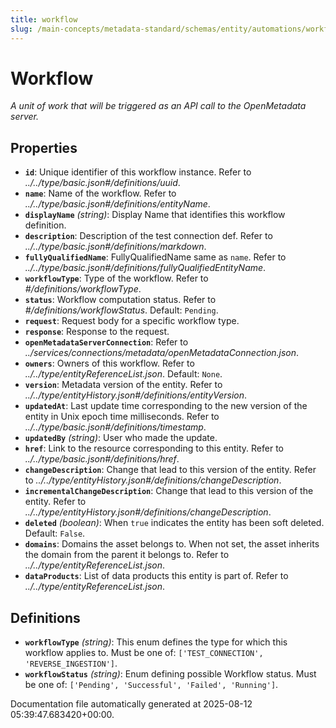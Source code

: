 ```yaml
---
title: workflow
slug: /main-concepts/metadata-standard/schemas/entity/automations/workflow
---
```


# Workflow

*A unit of work that will be triggered as an API call to the OpenMetadata server.*

## Properties

- **`id`**: Unique identifier of this workflow instance. Refer to *../../type/basic.json#/definitions/uuid*.
- **`name`**: Name of the workflow. Refer to *../../type/basic.json#/definitions/entityName*.
- **`displayName`** *(string)*: Display Name that identifies this workflow definition.
- **`description`**: Description of the test connection def. Refer to *../../type/basic.json#/definitions/markdown*.
- **`fullyQualifiedName`**: FullyQualifiedName same as `name`. Refer to *../../type/basic.json#/definitions/fullyQualifiedEntityName*.
- **`workflowType`**: Type of the workflow. Refer to *#/definitions/workflowType*.
- **`status`**: Workflow computation status. Refer to *#/definitions/workflowStatus*. Default: `Pending`.
- **`request`**: Request body for a specific workflow type.
- **`response`**: Response to the request.
- **`openMetadataServerConnection`**: Refer to *../services/connections/metadata/openMetadataConnection.json*.
- **`owners`**: Owners of this workflow. Refer to *../../type/entityReferenceList.json*. Default: `None`.
- **`version`**: Metadata version of the entity. Refer to *../../type/entityHistory.json#/definitions/entityVersion*.
- **`updatedAt`**: Last update time corresponding to the new version of the entity in Unix epoch time milliseconds. Refer to *../../type/basic.json#/definitions/timestamp*.
- **`updatedBy`** *(string)*: User who made the update.
- **`href`**: Link to the resource corresponding to this entity. Refer to *../../type/basic.json#/definitions/href*.
- **`changeDescription`**: Change that lead to this version of the entity. Refer to *../../type/entityHistory.json#/definitions/changeDescription*.
- **`incrementalChangeDescription`**: Change that lead to this version of the entity. Refer to *../../type/entityHistory.json#/definitions/changeDescription*.
- **`deleted`** *(boolean)*: When `true` indicates the entity has been soft deleted. Default: `False`.
- **`domains`**: Domains the asset belongs to. When not set, the asset inherits the domain from the parent it belongs to. Refer to *../../type/entityReferenceList.json*.
- **`dataProducts`**: List of data products this entity is part of. Refer to *../../type/entityReferenceList.json*.
## Definitions

- **`workflowType`** *(string)*: This enum defines the type for which this workflow applies to. Must be one of: `['TEST_CONNECTION', 'REVERSE_INGESTION']`.
- **`workflowStatus`** *(string)*: Enum defining possible Workflow status. Must be one of: `['Pending', 'Successful', 'Failed', 'Running']`.


Documentation file automatically generated at 2025-08-12 05:39:47.683420+00:00.
